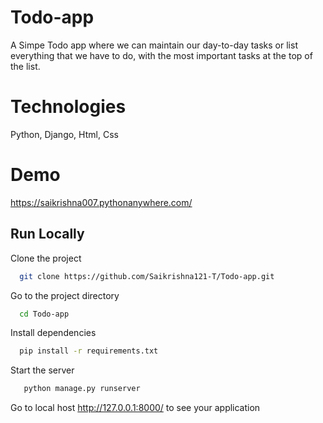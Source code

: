 
# Todo-app

A Simpe Todo app where we can maintain our day-to-day tasks or list everything that we have to do, with the most important tasks at the top of the list.

# Technologies

Python, Django, Html, Css


# Demo

https://saikrishna007.pythonanywhere.com/


## Run Locally

Clone the project

```bash
  git clone https://github.com/Saikrishna121-T/Todo-app.git
```

Go to the project directory

```bash
  cd Todo-app
```

Install dependencies

```bash
  pip install -r requirements.txt
```

Start the server

```bash
   python manage.py runserver
```
Go to local host http://127.0.0.1:8000/ to see your application

